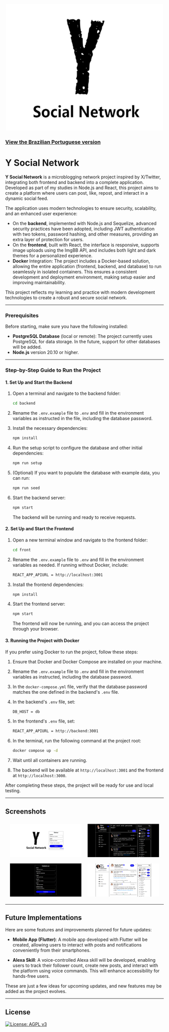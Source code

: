 <div align="center">
<img src="./Screenshots/logo.png" width="500" height="400" />
</div>

### [View the Brazilian Portuguese version](README.pt_BR.md)

# Y Social Network

**Y Social Network** is a microblogging network project inspired by X/Twitter, integrating both frontend and backend into a complete application. Developed as part of my studies in Node.js and React, this project aims to create a platform where users can post, like, repost, and interact in a dynamic social feed.

The application uses modern technologies to ensure security, scalability, and an enhanced user experience:

- On the **backend**, implemented with Node.js and Sequelize, advanced security practices have been adopted, including JWT authentication with two tokens, password hashing, and other measures, providing an extra layer of protection for users.
- On the **frontend**, built with React, the interface is responsive, supports image uploads using the ImgBB API, and includes both light and dark themes for a personalized experience.
- **Docker** Integration: The project includes a Docker-based solution, allowing the entire application (frontend, backend, and database) to run seamlessly in isolated containers. This ensures a consistent development and deployment environment, making setup easier and improving maintainability.

This project reflects my learning and practice with modern development technologies to create a robust and secure social network.

---

### Prerequisites

Before starting, make sure you have the following installed:

- **PostgreSQL Database** (local or remote): The project currently uses PostgreSQL for data storage. In the future, support for other databases will be added.
- **Node.js** version 20.10 or higher.

---

### Step-by-Step Guide to Run the Project

#### 1. Set Up and Start the Backend

1. Open a terminal and navigate to the backend folder:

   ```bash
   cd backend
   ```

2. Rename the `.env.example` file to `.env` and fill in the environment variables as instructed in the file, including the database password.

3. Install the necessary dependencies:

   ```bash
   npm install
   ```

4. Run the setup script to configure the database and other initial dependencies:

   ```bash
   npm run setup
   ```

5. (Optional) If you want to populate the database with example data, you can run:

   ```bash
   npm run seed
   ```

6. Start the backend server:

   ```bash
   npm start
   ```

   The backend will be running and ready to receive requests.

#### 2. Set Up and Start the Frontend

1. Open a new terminal window and navigate to the frontend folder:

   ```bash
   cd front
   ```

2. Rename the `.env.example` file to `.env` and fill in the environment variables as needed. If running without Docker, include:

   ```bash
   REACT_APP_APIURL = http://localhost:3001
   ```

3. Install the frontend dependencies:

   ```bash
   npm install
   ```

4. Start the frontend server:

   ```bash
   npm start
   ```

   The frontend will now be running, and you can access the project through your browser.

#### 3. Running the Project with Docker

If you prefer using Docker to run the project, follow these steps:

1. Ensure that Docker and Docker Compose are installed on your machine.
2. Rename the `.env.example` file to `.env` and fill in the environment variables as instructed, including the database password.
3. In the `docker-compose.yml` file, verify that the database password matches the one defined in the backend's `.env` file.

4. In the backend's `.env` file, set:

   ```bash
   DB_HOST = db
   ```

5. In the frontend's `.env` file, set:

   ```bash
   REACT_APP_APIURL = http://backend:3001
   ```

6. In the terminal, run the following command at the project root:

   ```bash
   docker compose up -d
   ```

7. Wait until all containers are running.
8. The backend will be available at `http://localhost:3001` and the frontend at `http://localhost:3000`.

After completing these steps, the project will be ready for use and local testing.

---

## Screenshots

<div align="center" style="display: flex; flex-wrap: wrap; justify-content: center;">
<img src="./Screenshots/Screenshot1.png" width="45%" style="margin: 10px;" />
<img src="./Screenshots/Screenshot2.png" width="45%" style="margin: 10px;" />
<img src="./Screenshots/Screenshot3.png" width="45%" style="margin: 10px;" />
<img src="./Screenshots/Screenshot4.png" width="45%" style="margin: 10px;" />
</div>

---

## Future Implementations

Here are some features and improvements planned for future updates:

- **Mobile App (Flutter)**: A mobile app developed with Flutter will be created, allowing users to interact with posts and notifications conveniently from their smartphones.
  
- **Alexa Skill**: A voice-controlled Alexa skill will be developed, enabling users to track their follower count, create new posts, and interact with the platform using voice commands. This will enhance accessibility for hands-free users.

These are just a few ideas for upcoming updates, and new features may be added as the project evolves.

---

## License

[![License: AGPL v3](https://img.shields.io/badge/AGPL_v3-blue.svg)](https://www.gnu.org/licenses/agpl-3.0)
